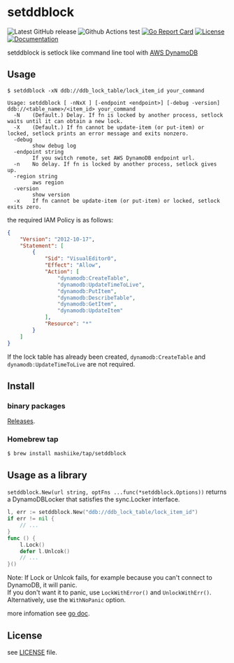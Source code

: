 # setddblock

![Latest GitHub release](https://img.shields.io/github/release/mashiike/setddblock.svg)
![Github Actions test](https://github.com/mashiike/setddblock/workflows/Test/badge.svg?branch=main)
[![Go Report Card](https://goreportcard.com/badge/mashiike/setddblock)](https://goreportcard.com/report/mashiike/setddblock) 
[![License](https://img.shields.io/badge/license-MIT-blue.svg)](https://github.com/mashiike/setddblock/blob/master/LICENSE)
[![Documentation](https://godoc.org/github.com/mashiike/setddblock?status.svg)](https://godoc.org/github.com/mashiike/setddblock)

setddblock is setlock like command line tool with [AWS DynamoDB](https://aws.amazon.com/dynamodb/)

## Usage 

```console
$ setddblock -xN ddb://ddb_lock_table/lock_item_id your_command
```

```console
Usage: setddblock [ -nNxX ] [-endpoint <endpoint>] [-debug -version] ddb://<table_name>/<item_id> your_command
  -N    (Default.) Delay. If fn is locked by another process, setlock waits until it can obtain a new lock.
  -X    (Default.) If fn cannot be update-item (or put-item) or locked, setlock prints an error message and exits nonzero.
  -debug
        show debug log
  -endpoint string
        If you switch remote, set AWS DynamoDB endpoint url.
  -n    No delay. If fn is locked by another process, setlock gives up.
  -region string
        aws region
  -version
        show version
  -x    If fn cannot be update-item (or put-item) or locked, setlock exits zero.
```

the required IAM Policy is as follows:
```json 
{
    "Version": "2012-10-17",
    "Statement": [
        {
            "Sid": "VisualEditor0",
            "Effect": "Allow",
            "Action": [
                "dynamodb:CreateTable",
                "dynamodb:UpdateTimeToLive",
                "dynamodb:PutItem",
                "dynamodb:DescribeTable",
                "dynamodb:GetItem",
                "dynamodb:UpdateItem"
            ],
            "Resource": "*"
        }
    ]
}
```

If the lock table has already been created, `dynamodb:CreateTable` and `dynamodb:UpdateTimeToLive` are not required.
## Install 

### binary packages

[Releases](https://github.com/mashiike/setddblock/releases).

### Homebrew tap

```console
$ brew install mashiike/tap/setddblock
```

## Usage as a library

`setddblock.New(url string, optFns ...func(*setddblock.Options))` returns a DynamoDBLocker that satisfies the sync.Locker interface.


```go
l, err := setddblock.New("ddb://ddb_lock_table/lock_item_id")
if err != nil {
	// ...
}
func () {
    l.Lock()
    defer l.Unlcok()
    // ...
}()
```

Note: If Lock or Unlcok fails, for example because you can't connect to DynamoDB, it will panic.  
      If you don't want it to panic, use `LockWithError()` and `UnlockWithErr()`. Alternatively, use the `WithNoPanic` option.

more infomation see [go doc](https://godoc.org/github.com/mashiike/setddblock).
## License

see [LICENSE](https://github.com/mashiike/setddblock/blob/master/LICENSE) file.

